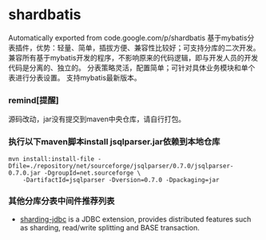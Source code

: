 # shardbatis
Automatically exported from code.google.com/p/shardbatis
基于mybatis分表插件，优势：轻量、简单，插拔方便、兼容性比较好；可支持分库的二次开发。
兼容所有基于mybatis开发的程序，不影响原来的代码逻辑，即与开发人员的开发代码是分离的、独立的。
分表策略灵活，配置简单；可针对具体业务模块和单个表进行分表设置。
支持mybatis最新版本。

### remind[提醒]
源码改动，jar没有提交到maven中央仓库，请自行打包。

### 执行以下maven脚本install jsqlparser.jar依赖到本地仓库
```shell
mvn install:install-file -Dfile=./repository/net/sourceforge/jsqlparser/0.7.0/jsqlparser-0.7.0.jar -DgroupId=net.sourceforge \
    -DartifactId=jsqlparser -Dversion=0.7.0 -Dpackaging=jar
```

### 其他分库分表中间件推荐列表
- [sharding-jdbc](https://github.com/apache/incubator-shardingsphere) is a JDBC extension, provides distributed features such as sharding, read/write splitting and BASE transaction.